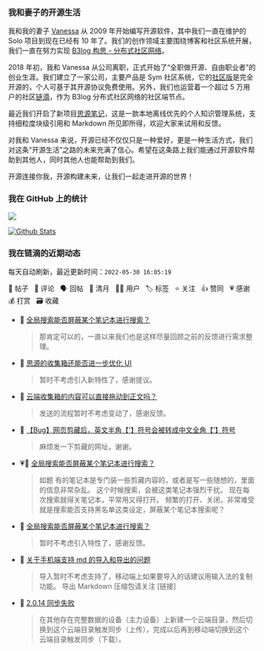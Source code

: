 ### 我和妻子的开源生活

我和我的妻子 [Vanessa](https://github.com/Vanessa219) 从 2009 年开始编写开源软件，其中我们一直在维护的 Solo 项目到现在已经有 10 年了。我们的创作领域主要围绕博客和社区系统开展，我们一直在努力实现 [B3log 构思 - 分布式社区网络](https://ld246.com/article/1546941897596)。

2018 年初，我和 Vanessa 从公司离职，正式开始了“全职做开源、自由职业者”的创业生涯。我们建立了一家公司，主要产品是 Sym 社区系统，它的[社区版](https://github.com/88250/symphony)是完全开源的，个人可基于其开源协议免费使用。另外，我们也运营着一个超过 5 万用户的社区[链滴](https://ld246.com)，作为 B3log 分布式社区网络的社区端节点。

最近我们开启了新项目[思源笔记](https://github.com/siyuan-note/siyuan)，这是一款本地离线优先的个人知识管理系统，支持细粒度块级引用和 Markdown 所见即所得，欢迎大家来试用和反馈。

对我和 Vanessa 来说，开源已经不仅仅只是一种爱好，更是一种生活方式，我们对这条“开源生活”之路的未来充满了信心。希望在这条路上我们能通过开源软件帮助到其他人，同时其他人也能帮助到我们。

开源连接你我，开源构建未来，让我们一起走进开源的世界！

### 我在 GitHub 上的统计

<a title="Hits" target="_blank" href="https://github.com/88250/88250"><img src="https://hits.b3log.org/88250/88250.svg"></a>

[![Github Stats](https://github-readme-stats.vercel.app/api?username=88250&theme=tokyonight&show_icons=true)](https://github.com/88250)

<!--events start -->

### 我在链滴的近期动态

每天自动刷新，最近更新时间：`2022-05-30 16:05:19`

📝 帖子 &nbsp; 💬 评论 &nbsp; 🗣 回帖 &nbsp; 🌙 清月 &nbsp; 👨‍💻 用户 &nbsp; 🏷️ 标签 &nbsp; ⭐️ 关注 &nbsp; 👍 赞同 &nbsp; 💗 感谢 &nbsp; 💰 打赏 &nbsp; 🗃 收藏

* 💬 [全局搜索能否屏蔽某个笔记本进行搜索？](https://ld246.com/article/1653885592762/comment/1653896079200#comments)

  > 那肯定可以的，一直以来我们也是这样尽量回顾之前的反馈进行需求整理。
* 💬 [思源的收集箱还能否进一步优化 UI](https://ld246.com/article/1653894179569/comment/1653895138522#comments)

  > 暂时不考虑引入新特性了，感谢提议。
* 💬 [云端收集箱的内容可以直接拖动到正文吗？](https://ld246.com/article/1653887914710/comment/1653895010034#comments)

  > 发送的流程暂时不考虑变动了，感谢反馈。
* 💬 [【Bug】网页剪藏后，英文半角【'】符号会被转成中文全角【‘】符号](https://ld246.com/article/1653894774140/comment/1653894949625#comments)

  > 麻烦发一下剪藏的网址，谢谢。
* 💗📝 [全局搜索能否屏蔽某个笔记本进行搜索？](https://ld246.com/article/1653885592762)

  > 如题 有的笔记本是专门装一些剪藏内容的，或者是写一些随想的，里面的信息非常杂乱。 这个时候搜索，会被这类笔记本强烈干扰。 现在每次搜索就得关笔记本，平常用又得打开。 频繁的打开、关闭，非常难受 就是搜索能否支持黑名单这类设定，屏蔽某个笔记本搜索呢？
* 💬 [全局搜索能否屏蔽某个笔记本进行搜索？](https://ld246.com/article/1653885592762/comment/1653894098581#comments)

  > 暂时不考虑引入特性了，感谢反馈。
* 💬 [关于手机端支持 md 的导入和导出的问题](https://ld246.com/article/1652545215524/comment/1653880956865#comments)

  > 导入暂时不考虑支持了，移动端上如果要导入的话建议用输入法的复制功能。 导出 Markdown 压缩包请关注 [链接]
* 💬 [2.0.14 同步失败](https://ld246.com/article/1653878446675/comment/1653880315814#comments)

  > 在其他存在完整数据的设备（主力设备）上新建一个云端目录，然后切换到这个云端目录触发同步（上传），完成以后再到移动端切换到这个云端目录触发同步（下载）。


<!--events end -->
